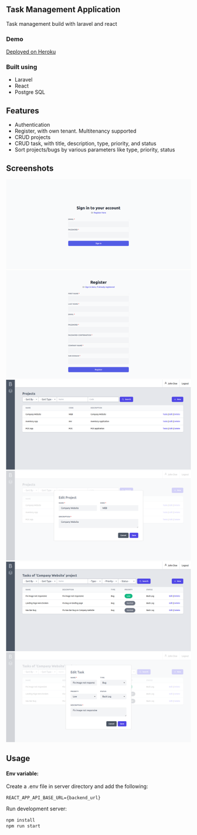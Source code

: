 ## Task Management Application

Task management build with laravel and react

### Demo

[Deployed on Heroku](https://guarded-depths-03538.herokuapp.com/)

### Built using

* Laravel
* React
* Postgre SQL


## Features

- Authentication 
- Register, with own tenant. Multitenancy supported
- CRUD projects
- CRUD task, with title, description, type, priority, and status
- Sort projects/bugs by various parameters like type, priority, status

## Screenshots


![Desktop-1](https://github.com/fahrurben/taskman-react/blob/master/screenshots/desktop-1.png)
![Desktop-2](https://github.com/fahrurben/taskman-react/blob/master/screenshots/desktop-2.png)
![Desktop-3](https://github.com/fahrurben/taskman-react/blob/master/screenshots/desktop-3.png)
![Desktop-4](https://github.com/fahrurben/taskman-react/blob/master/screenshots/desktop-4.png)
![Desktop-5](https://github.com/fahrurben/taskman-react/blob/master/screenshots/desktop-5.png)
![Desktop-5](https://github.com/fahrurben/taskman-react/blob/master/screenshots/desktop-6.png)

## Usage

#### Env variable:

Create a .env file in server directory and add the following:

```
REACT_APP_API_BASE_URL={backend_url}

```

Run development server:

```
npm install
npm run start
```
